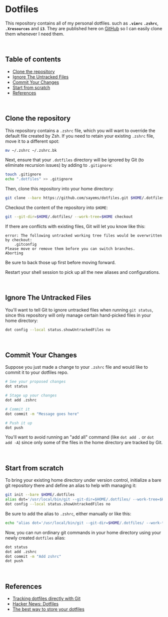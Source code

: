# Dotfiles

This repository contains all of my personal dotfiles. such as **`.vimrc`** **`.zshrc`**, **`.Xresources`** and **`i3`**. They are published here on [GitHub](https://github.com/sayems/dotfiles) so I can easily clone them whenever I need them.



&nbsp;

## Table of contents
- [Clone the repository](#clone-the-repository)
- [Ignore The Untracked Files](#ignore-the-untracked-files)
- [Commit Your Changes](#commit-your-changes)
- [Start from scratch](#start-from-scratch)
- [References](#references)


&nbsp;


Clone the repository
--

This repository contains a `.zshrc` file, which you will want to override the
default file created by Zsh. If you need to retain your existing `.zshrc` file,
move it to a different spot:

```sh
mv ~/.zshrc ~/.zshrc.bk
```

Next, ensure that your `.dotfiles` directory will be ignored by Git (to eliminate
recursion issues) by adding to `.gitignore`:

```sh
touch .gitignore
echo ".dotfiles" >> .gitignore
```

Then, clone this repository into your home directory:

```sh
git clone --bare https://github.com/sayems/dotfiles.git $HOME/.dotfiles
```

Checkout the content of the repository into `$HOME`:

```sh
git --git-dir=$HOME/.dotfiles/ --work-tree=$HOME checkout
```

If there are conflicts with existing files, Git will let you know like this:

```
error: The following untracked working tree files would be overwritten by checkout:
    .gitconfig
Please move or remove them before you can switch branches.
Aborting
```

Be sure to back those up first before moving forward.

Restart your shell session to pick up all the new aliases and configurations.

&nbsp;

Ignore The Untracked Files
--

You'll want to tell Git to ignore untracked files when running `git status`,
since this repository will only manage certain hand-picked files in your
home directory:

```sh
dot config --local status.showUntrackedFiles no
```

&nbsp;

Commit Your Changes
--

Suppose you just made a change to your `.zshrc` file and would like to commit it
to your dotfiles repo.

```sh
# See your proposed changes
dot status

# Stage up your changes
dot add .zshrc

# Commit it
dot commit -m "Message goes here"

# Push it up
dot push
```

You'll want to avoid running an "add all" command (like `dot add .` or `dot add -A`)
since only some of the files in the home directory are tracked by Git.

&nbsp;

## Start from scratch

To bring your existing home directory under version control, initialize a bare
git repository there and define an alias to help with managing it:

```sh
git init --bare $HOME/.dotfiles
alias dot='/usr/local/bin/git --git-dir=$HOME/.dotfiles/ --work-tree=$HOME'
dot config --local status.showUntrackedFiles no
```

Be sure to add the alias to `.zshrc`, either manually or like this:

```sh
echo "alias dot='/usr/local/bin/git --git-dir=$HOME/.dotfiles/ --work-tree=$HOME'" >> $HOME/.zshrc
```

Now, you can run ordinary git commands in your home directory using your newly
created `dotfiles` alias:

```sh
dot status
dot add .zshrc
dot commit -m "Add zshrc"
dot push
```

&nbsp;

References
--
- [Tracking dotfiles directly with Git](https://wiki.archlinux.org/index.php/Dotfiles#Tracking_dotfiles_directly_with_Git)
- [Hacker News: Dotfiles](https://news.ycombinator.com/item?id=11070797)
- [The best way to store your dotfiles](https://www.atlassian.com/git/tutorials/dotfiles)
